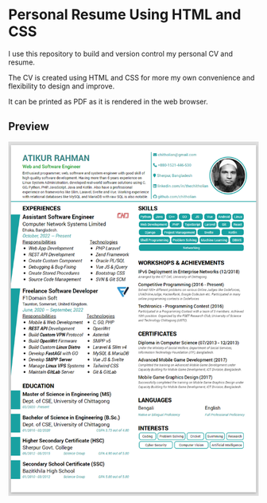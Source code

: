 # Personal Resume Using HTML and CSS

I use this repository to build and version control my personal CV and resume.

The CV is created using HTML and CSS for more my own convenience and flexibility to design and improve.

It can be printed as PDF as it is rendered in the web browser.

## Preview

![](assets/img/preview.png)
